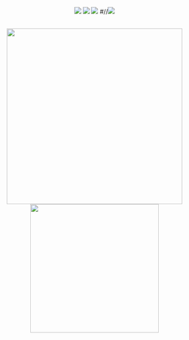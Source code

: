 <div align="center">

  <img src = "https://img.shields.io/badge/shell_script-000000.svg?style=for-the-badge&logo=gnu-bash&logoColor=green1" >
  <img src = "https://img.shields.io/badge/python-000000?style=for-the-badge&logo=python&logoColor=ffff00" >
  <img src = "[https://img.shields.io/badge/c++-000000.svg?style=for-the-badge&logo=c%2B%2B&logoColor=blue](https://img.shields.io/badge/C%23-239120?style=for-the-badge&logo=c-sharp&logoColor=white)" >
  #//<img src = "https://img.shields.io/badge/python-000000?style=for-the-badge&logo=python&logoColor=ffff00" >

</div>

<br>

<p align = "center">
  
  <img src = "https://github-readme-stats.vercel.app/api?username=zer0-white&show_icons=true&bg_color=000000&title_color=ffffff&text_color=ffffff&icon_color=ffff0f&hide_border=false" width = 410>
  <img src = "https://github-readme-stats.vercel.app/api/top-langs/?username=zer0-white&langs_count=10&bg_color=000000&title_color=ffffff&text_color=ffffff&icon_color=ff0000&compact&hide_border=false&layout=compact" width=300>

</p>

